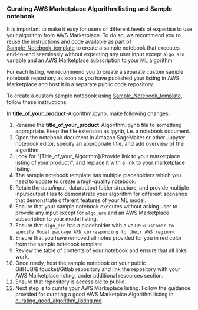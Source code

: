 ### Curating AWS Marketplace Algorithm listing and Sample notebook

It is important to make it easy for users of different levels of expertise to use your algorithm from AWS Marketplace. To do so, we recommend you to reuse the instructions and code available as part of [Sample_Notebook_template](#Sample_Notebook_template) to create a sample notebook that executes end-to-end seamlessly without expecting any user input except `algo_arn` variable and an AWS Marketplace subscription to your ML algorithm.

For each listing, we recommend you to create a separate custom sample notebook repository as soon as you have published your listing in AWS Marketplace and host it in a separate public code repository. 

To create a custom sample notebook using [Sample_Notebook_template](#Sample_Notebook_template), follow these instructions:

In **title_of_your_product**-Algorithm.ipynb, make following changes:
1. Rename the **title_of_your_product**-Algorithm.ipynb file to something appropriate. Keep the file extension as ipynb, i.e. a notebook document.
2. Open the notebook document in Amazon SageMaker or other Jupyter notebook editor, specify an appropriate title, and add overview of the algorithm.
3. Look for "[Title_of_your_Algorithm](Provide link to your marketplace listing of your product)", and replace it with a link to your marketplace listing.
4. The sample notebook template has multiple placeholders which you need to update to create a high-quality notebook.
5. Retain the data/input, data/output folder structure, and provide multiple input/output files to demonstrate your algorithm for different scenarios that demonstrate different features of your ML model.
6. Ensure that your sample notebook executes without asking user to provide any input except for `algo_arn` and an AWS Marketplace subscription to your model listing.
7. Ensure that `algo_arn` has a placeholder with a value `<Customer to specify Model package ARN corresponding to their AWS region>`.
8. Ensure that you have removed all notes provided for you in red color from the sample notebook template. 
9. Review the table of contents of your notebook and ensure that all links work.
10. Once ready, host the sample notebook on your public GitHUB/Bitbucket/Gitlab repository and link the repository with your AWS Marketplace listing, under additional resources section. 
11. Ensure that repository is accessible to public.
12. Next step is to curate your AWS Markeplace listing. Follow the guidance provided for curating a good AWS Marketplce Algorithm listing in [curating_good_algorithm_listing.md](#curating_good_algorithm_listing.md).

    
